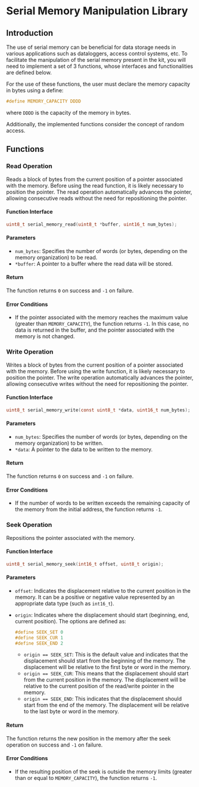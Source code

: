 # Serial Memory Manipulation Library

## Introduction

The use of serial memory can be beneficial for data storage needs in various applications such as dataloggers, access control systems, etc. To facilitate the manipulation of the serial memory present in the kit, you will need to implement a set of 3 functions, whose interfaces and functionalities are defined below.

For the use of these functions, the user must declare the memory capacity in bytes using a define:
```c
#define MEMORY_CAPACITY DDDD
```
where `DDDD` is the capacity of the memory in bytes.

Additionally, the implemented functions consider the concept of random access.

## Functions

### Read Operation

Reads a block of bytes from the current position of a pointer associated with the memory. Before using the read function, it is likely necessary to position the pointer. The read operation automatically advances the pointer, allowing consecutive reads without the need for repositioning the pointer.

#### Function Interface
```c
uint8_t serial_memory_read(uint8_t *buffer, uint16_t num_bytes);
```

#### Parameters
- `num_bytes`: Specifies the number of words (or bytes, depending on the memory organization) to be read.
- `*buffer`: A pointer to a buffer where the read data will be stored.

#### Return
The function returns `0` on success and `-1` on failure.

#### Error Conditions
- If the pointer associated with the memory reaches the maximum value (greater than `MEMORY_CAPACITY`), the function returns `-1`. In this case, no data is returned in the buffer, and the pointer associated with the memory is not changed.

### Write Operation

Writes a block of bytes from the current position of a pointer associated with the memory. Before using the write function, it is likely necessary to position the pointer. The write operation automatically advances the pointer, allowing consecutive writes without the need for repositioning the pointer.

#### Function Interface
```c
uint8_t serial_memory_write(const uint8_t *data, uint16_t num_bytes);
```

#### Parameters
- `num_bytes`: Specifies the number of words (or bytes, depending on the memory organization) to be written.
- `*data`: A pointer to the data to be written to the memory.

#### Return
The function returns `0` on success and `-1` on failure.

#### Error Conditions
- If the number of words to be written exceeds the remaining capacity of the memory from the initial address, the function returns `-1`.

### Seek Operation

Repositions the pointer associated with the memory.

#### Function Interface
```c
uint8_t serial_memory_seek(int16_t offset, uint8_t origin);
```

#### Parameters
- `offset`: Indicates the displacement relative to the current position in the memory. It can be a positive or negative value represented by an appropriate data type (such as `int16_t`).
- `origin`: Indicates where the displacement should start (beginning, end, current position). The options are defined as:
  ```c
  #define SEEK_SET 0
  #define SEEK_CUR 1
  #define SEEK_END 2
  ```

  - `origin == SEEK_SET`: This is the default value and indicates that the displacement should start from the beginning of the memory. The displacement will be relative to the first byte or word in the memory.
  - `origin == SEEK_CUR`: This means that the displacement should start from the current position in the memory. The displacement will be relative to the current position of the read/write pointer in the memory.
  - `origin == SEEK_END`: This indicates that the displacement should start from the end of the memory. The displacement will be relative to the last byte or word in the memory.

#### Return
The function returns the new position in the memory after the seek operation on success and `-1` on failure.

#### Error Conditions
- If the resulting position of the seek is outside the memory limits (greater than or equal to `MEMORY_CAPACITY`), the function returns `-1`.
